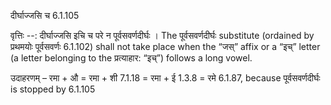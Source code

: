 

 दीर्घाज्जसि च 6.1.105 


वृत्तिः --: दीर्घाज्जसि इचि च परे न पूर्वसवर्णदीर्घः । The पूर्वसवर्णदीर्घः substitute (ordained by प्रथमयोः पूर्वसवर्णः 6.1.102) shall not take place when the “जस्” affix or a “इच्” letter (a letter belonging to the प्रत्याहार: “इच्”) follows a long vowel. 


उदाहरणम् – रमा + औ = रमा + शी 7.1.18 = रमा + ई 1.3.8 = रमे 6.1.87, because पूर्वसवर्णदीर्घः is stopped by 6.1.105 


